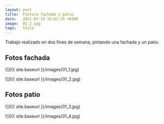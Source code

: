 ```yaml
---
layout: post
title:  Pintura fachada y patio
date:   2021-07-19 15:01:35 +0300
image:  01_2.jpg
tags:   Style
---
```

Trabajo realizado en dos fines de semana, pintando una fachada y un patio.

## Fotos fachada

![]({{ site.baseurl }}/images/01_1.jpg)

![]({{ site.baseurl }}/images/01_2.jpg)

## Fotos patio
![]({{ site.baseurl }}/images/01_3.jpg)

![]({{ site.baseurl }}/images/01_4.jpg)
